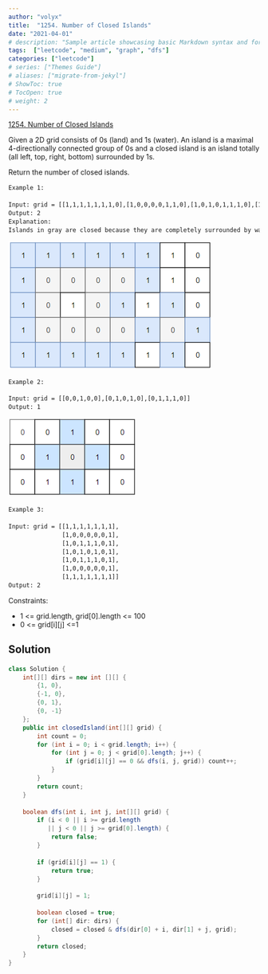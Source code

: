 ```yaml
---
author: "volyx"
title:  "1254. Number of Closed Islands"
date: "2021-04-01"
# description: "Sample article showcasing basic Markdown syntax and formatting for HTML elements."
tags:  ["leetcode", "medium", "graph", "dfs"]
categories: ["leetcode"]
# series: ["Themes Guide"]
# aliases: ["migrate-from-jekyl"]
# ShowToc: true
# TocOpen: true
# weight: 2
---
```


[1254. Number of Closed Islands](https://leetcode.com/problems/number-of-closed-islands/)

Given a 2D grid consists of 0s (land) and 1s (water).  An island is a maximal 4-directionally connected group of 0s and a closed island is an island totally (all left, top, right, bottom) surrounded by 1s.

Return the number of closed islands.

```txt
Example 1:

Input: grid = [[1,1,1,1,1,1,1,0],[1,0,0,0,0,1,1,0],[1,0,1,0,1,1,1,0],[1,0,0,0,0,1,0,1],[1,1,1,1,1,1,1,0]]
Output: 2
Explanation: 
Islands in gray are closed because they are completely surrounded by water (group of 1s).
```

![ex1](/images/2021-04-01-ex1.png)

```txt
Example 2:

Input: grid = [[0,0,1,0,0],[0,1,0,1,0],[0,1,1,1,0]]
Output: 1
```

![ex1](/images/2021-04-01-ex2.png)

```txt
Example 3:

Input: grid = [[1,1,1,1,1,1,1],
               [1,0,0,0,0,0,1],
               [1,0,1,1,1,0,1],
               [1,0,1,0,1,0,1],
               [1,0,1,1,1,0,1],
               [1,0,0,0,0,0,1],
               [1,1,1,1,1,1,1]]
Output: 2
```

Constraints:

- 1 <= grid.length, grid[0].length <= 100
- 0 <= grid[i][j] <=1

## Solution

```java
class Solution {
    int[][] dirs = new int [][] {
        {1, 0},
        {-1, 0},
        {0, 1},
        {0, -1}
    };
    public int closedIsland(int[][] grid) {
        int count = 0;
        for (int i = 0; i < grid.length; i++) {
            for (int j = 0; j < grid[0].length; j++) {
                if (grid[i][j] == 0 && dfs(i, j, grid)) count++;
            }
        }
        return count;
    }
    
    boolean dfs(int i, int j, int[][] grid) {
        if (i < 0 || i >= grid.length 
           || j < 0 || j >= grid[0].length) {
            return false;
        }
        
        if (grid[i][j] == 1) {
            return true;
        }
        
        grid[i][j] = 1;
        
        boolean closed = true;
        for (int[] dir: dirs) {
            closed = closed & dfs(dir[0] + i, dir[1] + j, grid);
        }
        return closed;
    }
}
```

